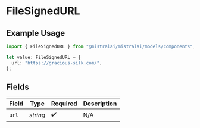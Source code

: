 # FileSignedURL

## Example Usage

```typescript
import { FileSignedURL } from "@mistralai/mistralai/models/components";

let value: FileSignedURL = {
  url: "https://gracious-silk.com/",
};
```

## Fields

| Field              | Type               | Required           | Description        |
| ------------------ | ------------------ | ------------------ | ------------------ |
| `url`              | *string*           | :heavy_check_mark: | N/A                |